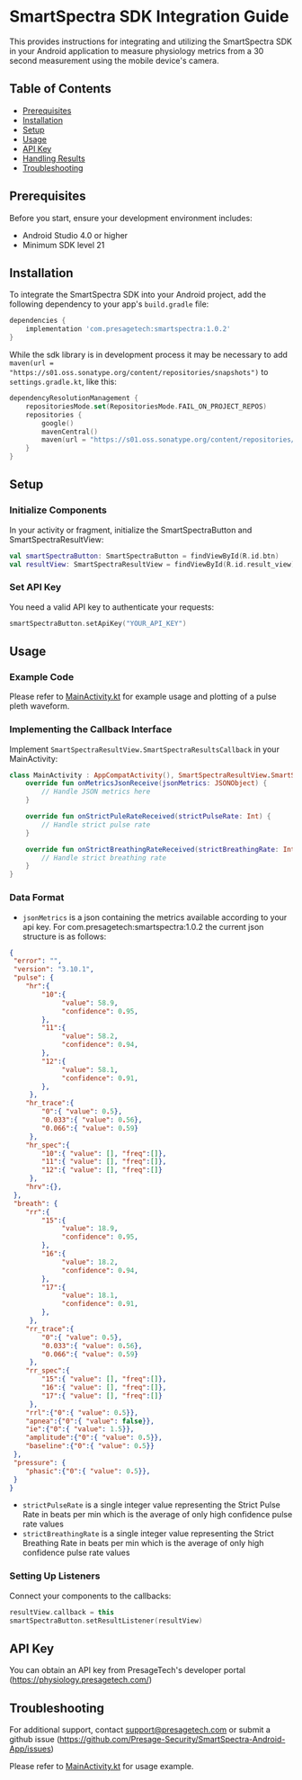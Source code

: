 # SmartSpectra SDK Integration Guide

This provides instructions for integrating and utilizing the SmartSpectra SDK in your Android application to measure physiology metrics from a 30 second measurement using the mobile device's camera.

## Table of Contents
- [Prerequisites](#prerequisites)
- [Installation](#installation)
- [Setup](#setup)
- [Usage](#usage)
- [API Key](#api-key)
- [Handling Results](#handling-results)
- [Troubleshooting](#troubleshooting)


## Prerequisites
Before you start, ensure your development environment includes:
- Android Studio 4.0 or higher
- Minimum SDK level 21

## Installation
To integrate the SmartSpectra SDK into your Android project, add the following dependency to your app's `build.gradle` file:

```gradle
dependencies {
    implementation 'com.presagetech:smartspectra:1.0.2'
}
```
While the sdk library is in development process it may be necessary to add `maven(url = "https://s01.oss.sonatype.org/content/repositories/snapshots")`
to `settings.gradle.kt`, like this:
```kotlin
dependencyResolutionManagement {
    repositoriesMode.set(RepositoriesMode.FAIL_ON_PROJECT_REPOS)
    repositories {
        google()
        mavenCentral()
        maven(url = "https://s01.oss.sonatype.org/content/repositories/snapshots")
    }
}
```

## Setup
### Initialize Components
In your activity or fragment, initialize the SmartSpectraButton and SmartSpectraResultView:
```kotlin
val smartSpectraButton: SmartSpectraButton = findViewById(R.id.btn)
val resultView: SmartSpectraResultView = findViewById(R.id.result_view)
```
### Set API Key
You need a valid API key to authenticate your requests:
```kotlin
smartSpectraButton.setApiKey("YOUR_API_KEY")
```

## Usage
### Example Code
Please refer to [MainActivity.kt](app/src/main/java/com/presagetech/smartspectra_demo/MainActivity.kt) for example usage and plotting of a pulse pleth waveform. 
### Implementing the Callback Interface
Implement `SmartSpectraResultView.SmartSpectraResultsCallback` in your MainActivity:
```kotlin
class MainActivity : AppCompatActivity(), SmartSpectraResultView.SmartSpectraResultsCallback {
    override fun onMetricsJsonReceive(jsonMetrics: JSONObject) {
        // Handle JSON metrics here
    }

    override fun onStrictPuleRateReceived(strictPulseRate: Int) {
        // Handle strict pulse rate
    }

    override fun onStrictBreathingRateReceived(strictBreathingRate: Int) {
        // Handle strict breathing rate
    }
}
```
### Data Format
- `jsonMetrics` is a json containing the metrics available according to your api key. For com.presagetech:smartspectra:1.0.2 the current json structure is as follows:
 ```json
{
  "error": "",
  "version": "3.10.1",
  "pulse": {
     "hr":{
         "10":{
              "value": 58.9,
              "confidence": 0.95,
         },
         "11":{
              "value": 58.2,
              "confidence": 0.94,
         },
         "12":{
              "value": 58.1,
              "confidence": 0.91,
         },
      },
     "hr_trace":{
         "0":{ "value": 0.5},
         "0.033":{ "value": 0.56},
         "0.066":{ "value": 0.59}
      },
     "hr_spec":{
         "10":{ "value": [], "freq":[]},
         "11":{ "value": [], "freq":[]},
         "12":{ "value": [], "freq":[]}
      },
     "hrv":{},
  },
  "breath": {
     "rr":{
         "15":{
              "value": 18.9,
              "confidence": 0.95,
         },
         "16":{
              "value": 18.2,
              "confidence": 0.94,
         },
         "17":{
              "value": 18.1,
              "confidence": 0.91,
         },
      },
     "rr_trace":{
         "0":{ "value": 0.5},
         "0.033":{ "value": 0.56},
         "0.066":{ "value": 0.59}
      },
     "rr_spec":{
         "15":{ "value": [], "freq":[]},
         "16":{ "value": [], "freq":[]},
         "17":{ "value": [], "freq":[]}
      },
     "rrl":{"0":{ "value": 0.5}},
     "apnea":{"0":{ "value": false}},
     "ie":{"0":{ "value": 1.5}},
     "amplitude":{"0":{ "value": 0.5}},
     "baseline":{"0":{ "value": 0.5}}
  },
  "pressure": {
     "phasic":{"0":{ "value": 0.5}},
  }
}
```
- `strictPulseRate` is a single integer value representing the Strict Pulse Rate in beats per min which is the average of only high confidence pulse rate values
- `strictBreathingRate` is a single integer value representing the Strict Breathing Rate in beats per min which is the average of only high confidence pulse rate values

### Setting Up Listeners
Connect your components to the callbacks:
```kotlin
resultView.callback = this
smartSpectraButton.setResultListener(resultView)
```

## API Key
You can obtain an API key from PresageTech's developer portal (https://physiology.presagetech.com/)

## Troubleshooting
For additional support, contact support@presagetech.com or submit a github issue (https://github.com/Presage-Security/SmartSpectra-Android-App/issues)

Please refer to [MainActivity.kt](app/src/main/java/com/presagetech/smartspectra_demo/MainActivity.kt) for usage example.

